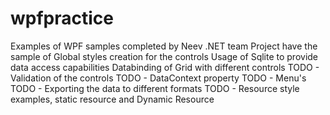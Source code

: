# wpfpractice
Examples of WPF samples completed by Neev .NET team
Project have the sample of Global styles creation for the controls
Usage of Sqlite to provide data access capabilities
Databinding of Grid with different controls
TODO - Validation of the controls
TODO - DataContext property
TODO - Menu's
TODO - Exporting the data to different formats
TODO - Resource style examples, static resource and Dynamic Resource
